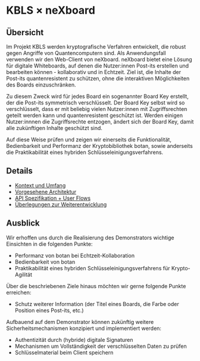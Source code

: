 # KBLS × neXboard

## Übersicht

Im Projekt KBLS werden kryptografische Verfahren entwickelt, die robust gegen Angriffe von Quantencomputern sind. Als Anwendungsfall
verwenden wir den Web-Client von neXboard. neXboard bietet eine Lösung für digitale Whiteboards, auf denen die Nutzer:innen
Post-its erstellen und bearbeiten können - kollaborativ und in Echtzeit. Ziel ist, die Inhalte der Post-its quantenresistent
zu schützen, ohne die interaktiven Möglichkeiten des Boards einzuschränken.

Zu diesem Zweck wird für jedes Board ein sogenannter Board Key erstellt, der die Post-its symmetrisch verschlüsselt. Der
Board Key selbst wird so verschlüsselt, dass er mit beliebig vielen Nutzer:innen mit Zugriffsrechten geteilt werden kann
und quantenresistent geschützt ist. Werden einigen Nutzer:innnen die Zugriffsrechte entzogen, ändert sich der Board Key,
damit alle zukünftigen Inhalte geschützt sind.

Auf diese Weise prüfen und zeigen wir einerseits die Funktionalität, Bedienbarkeit und Performanz der Kryptobibliothek botan,
sowie anderseits die Praktikabilität eines hybriden Schlüsseleinigungsverfahrens.

## Details

* [Kontext und Umfang](./01-Kontext-und-Umfang.md)
* [Vorgesehene Architektur](./02-Vorgesehene-Architektur.md)
* [API Spezifikation + User Flows](./03-API-Spezifikation+User-Flows.md)
* [Überlegungen zur Weiterentwicklung](./04-Ueberlegungen-zur-Weiterentwicklung.md)

## Ausblick

Wir erhoffen uns durch die Realisierung des Demonstrators wichtige Einsichten in die folgenden Punkte:

* Performanz von botan bei Echtzeit-Kollaboration
* Bedienbarkeit von botan
* Praktikabilität eines hybriden Schlüsseleinigungsverfahrens für Krypto-Agilität

Über die beschriebenen Ziele hinaus möchten wir gerne folgende Punkte erreichen:

* Schutz weiterer Information (der Titel eines Boards, die Farbe oder Position eines Post-its, etc.)

Aufbauend auf dem Demonstrator können zukünftig weitere Sicherheitsmechanismen konzipiert und implementiert werden:

* Authentizität durch (hybride) digitale Signaturen
* Mechanismen um Vollständigkeit der verschlüsselten Daten zu prüfen
* Schlüsselmaterial beim Client speichern
